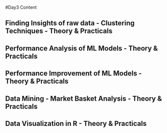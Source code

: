 #Day3 Content


## Finding Insights of raw data - Clustering Techniques - Theory & Practicals
## Performance Analysis of ML Models - Theory & Practicals
## Performance Improvement of ML Models - Theory & Practicals
## Data Mining - Market Basket Analysis - Theory & Practicals
## Data Visualization in R - Theory & Practicals
